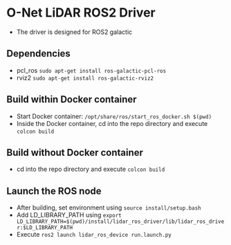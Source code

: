 # O-Net LiDAR ROS2 Driver
* The driver is designed for ROS2 galactic

## Dependencies
* pcl_ros `sudo apt-get install ros-galactic-pcl-ros`
* rviz2 `sudo apt-get install ros-galactic-rviz2`

## Build within Docker container
* Start Docker container: `/opt/share/ros/start_ros_docker.sh $(pwd)`
* Inside the Docker container, cd into the repo directory and execute `colcon build`

## Build without Docker container
* cd into the repo directory and execute `colcon build`

## Launch the ROS node
* After building, set environment using `source install/setup.bash` 
* Add LD_LIBRARY_PATH using `export LD_LIBRARY_PATH=$(pwd)/install/lidar_ros_driver/lib/lidar_ros_driver:$LD_LIBRARY_PATH`
* Execute `ros2 launch lidar_ros_device run.launch.py`

